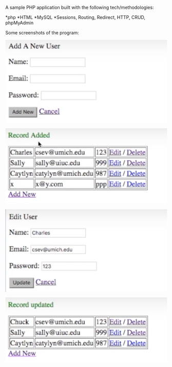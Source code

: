 A sample PHP application built with the following tech/methodologies:


  *php
  *HTML
  *MySQL
  *Sessions, Routing, Redirect, HTTP, CRUD, phpMyAdmin


Some screenshots of the program:

![alttext](https://github.com/vaughnanton/php_crud/blob/82090103fd27221a83b724c38379a22198198031/images/add.png)


![alttext](https://github.com/vaughnanton/php_crud/blob/82090103fd27221a83b724c38379a22198198031/images/postadd.png)


![alttext](https://github.com/vaughnanton/php_crud/blob/82090103fd27221a83b724c38379a22198198031/images/edit.png)


![alttext](https://github.com/vaughnanton/php_crud/blob/82090103fd27221a83b724c38379a22198198031/images/postedit.png)
